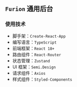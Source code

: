 ## `Furion` 通用后台

### 使用技术

- 脚手架：`Create-React-App`
- 编写语言：`TypeScript`
- 前端框架：`React 18+`
- 路由组件：`React-Router`
- 状态管理：`Zustand`
- UI 框架：`Semi.Design`
- 请求组件：`Axios`
- 样式组件：`Styled-Components`
